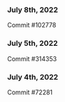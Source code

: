 ### July 8th, 2022

Commit #102778

### July 5th, 2022

Commit #314353


### July 4th, 2022

Commit #72281
